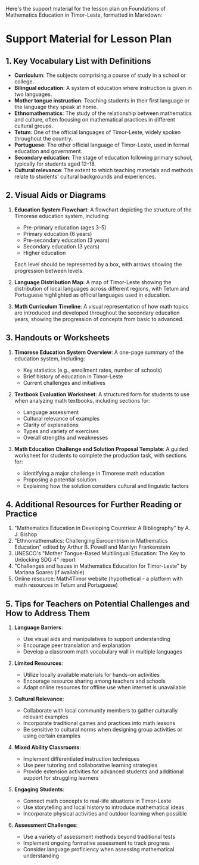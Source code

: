 Here's the support material for the lesson plan on Foundations of Mathematics Education in Timor-Leste, formatted in Markdown:

# Support Material for Lesson Plan

## 1. Key Vocabulary List with Definitions

- **Curriculum**: The subjects comprising a course of study in a school or college.
- **Bilingual education**: A system of education where instruction is given in two languages.
- **Mother tongue instruction**: Teaching students in their first language or the language they speak at home.
- **Ethnomathematics**: The study of the relationship between mathematics and culture, often focusing on mathematical practices in different cultural groups.
- **Tetum**: One of the official languages of Timor-Leste, widely spoken throughout the country.
- **Portuguese**: The other official language of Timor-Leste, used in formal education and government.
- **Secondary education**: The stage of education following primary school, typically for students aged 12-18.
- **Cultural relevance**: The extent to which teaching materials and methods relate to students' cultural backgrounds and experiences.

## 2. Visual Aids or Diagrams

1. **Education System Flowchart**:
   A flowchart depicting the structure of the Timorese education system, including:
   - Pre-primary education (ages 3-5)
   - Primary education (6 years)
   - Pre-secondary education (3 years)
   - Secondary education (3 years)
   - Higher education
   
   Each level should be represented by a box, with arrows showing the progression between levels.

2. **Language Distribution Map**:
   A map of Timor-Leste showing the distribution of local languages across different regions, with Tetum and Portuguese highlighted as official languages used in education.

3. **Math Curriculum Timeline**:
   A visual representation of how math topics are introduced and developed throughout the secondary education years, showing the progression of concepts from basic to advanced.

## 3. Handouts or Worksheets

1. **Timorese Education System Overview**:
   A one-page summary of the education system, including:
   - Key statistics (e.g., enrollment rates, number of schools)
   - Brief history of education in Timor-Leste
   - Current challenges and initiatives

2. **Textbook Evaluation Worksheet**:
   A structured form for students to use when analyzing math textbooks, including sections for:
   - Language assessment
   - Cultural relevance of examples
   - Clarity of explanations
   - Types and variety of exercises
   - Overall strengths and weaknesses

3. **Math Education Challenge and Solution Proposal Template**:
   A guided worksheet for students to complete the production task, with sections for:
   - Identifying a major challenge in Timorese math education
   - Proposing a potential solution
   - Explaining how the solution considers cultural and linguistic factors

## 4. Additional Resources for Further Reading or Practice

1. "Mathematics Education in Developing Countries: A Bibliography" by A. J. Bishop
2. "Ethnomathematics: Challenging Eurocentrism in Mathematics Education" edited by Arthur B. Powell and Marilyn Frankenstein
3. UNESCO's "Mother Tongue-Based Multilingual Education: The Key to Unlocking SDG 4" report
4. "Challenges and Issues in Mathematics Education for Timor-Leste" by Mariana Soares (if available)
5. Online resource: Math4Timor website (hypothetical - a platform with math resources in Tetum and Portuguese)

## 5. Tips for Teachers on Potential Challenges and How to Address Them

1. **Language Barriers**:
   - Use visual aids and manipulatives to support understanding
   - Encourage peer translation and explanation
   - Develop a classroom math vocabulary wall in multiple languages

2. **Limited Resources**:
   - Utilize locally available materials for hands-on activities
   - Encourage resource sharing among teachers and schools
   - Adapt online resources for offline use when internet is unavailable

3. **Cultural Relevance**:
   - Collaborate with local community members to gather culturally relevant examples
   - Incorporate traditional games and practices into math lessons
   - Be sensitive to cultural norms when designing group activities or using certain examples

4. **Mixed Ability Classrooms**:
   - Implement differentiated instruction techniques
   - Use peer tutoring and collaborative learning strategies
   - Provide extension activities for advanced students and additional support for struggling learners

5. **Engaging Students**:
   - Connect math concepts to real-life situations in Timor-Leste
   - Use storytelling and local history to introduce mathematical ideas
   - Incorporate physical activities and outdoor learning when possible

6. **Assessment Challenges**:
   - Use a variety of assessment methods beyond traditional tests
   - Implement ongoing formative assessment to track progress
   - Consider language proficiency when assessing mathematical understanding
